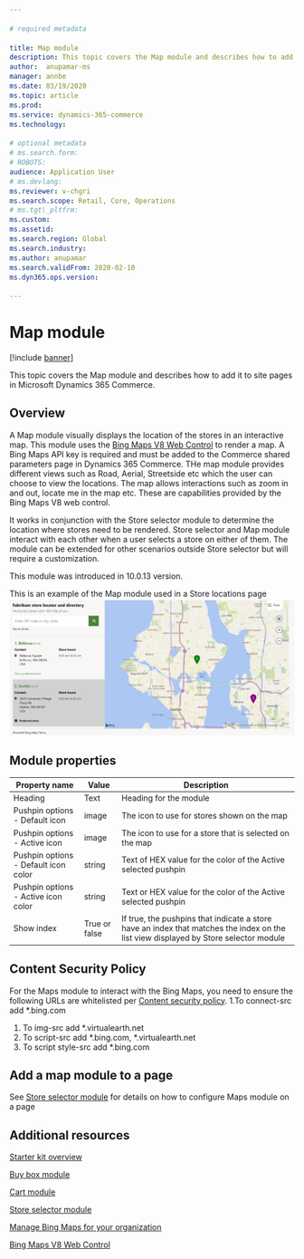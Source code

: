 ```yaml
---

# required metadata

title: Map module
description: This topic covers the Map module and describes how to add it to site pages in Microsoft Dynamics 365 Commerce.
author:  anupamar-ms
manager: annbe
ms.date: 03/19/2020
ms.topic: article
ms.prod:
ms.service: dynamics-365-commerce
ms.technology:

# optional metadata
# ms.search.form:
# ROBOTS:
audience: Application User
# ms.devlang:
ms.reviewer: v-chgri
ms.search.scope: Retail, Core, Operations
# ms.tgt\_pltfrm:
ms.custom:
ms.assetid:
ms.search.region: Global
ms.search.industry:
ms.author: anupamar
ms.search.validFrom: 2020-02-10
ms.dyn365.ops.version:

---
```


# Map module

[!include [banner](includes/banner.md)]

This topic covers the Map module and describes how to add it to site pages in Microsoft Dynamics 365 Commerce.

## Overview

A Map module visually displays the location of the stores in an interactive map.  This module uses the [Bing Maps V8 Web Control](https://docs.microsoft.com/en-us/bingmaps/v8-web-control/) to render a map.  A Bing Maps API key is required and must be added to the Commerce shared parameters page in Dynamics 365 Commerce. THe map module provides different views such as Road, Aerial, Streetside etc which the user can choose to view the locations. The map allows interactions such as zoom in and out, locate me in the map etc. These are capabilities provided by the Bing Maps V8 web control.

It works in conjunction with the Store selector module to determine the location where stores need to be rendered. Store selector and Map module interact with each other when a user selects a store on either of them. The module can be extended for other scenarios outside Store selector but will require a customization.

This module was introduced in 10.0.13 version.

This is an example of the Map module used in a Store locations page
![Example of a store selector module](./media/ecommerce-Storelocator.PNG)


## Module properties

| Property name             | Value                 | Description |
|---------------------------|-----------------------|-------------|
| Heading| Text| Heading for the module|
|Pushpin options - Default icon|image | The icon to use for stores shown on the map|
|Pushpin options - Active icon|image | The icon to use for a store that is selected on the map|
|Pushpin options - Default icon color|string  |Text of HEX value for the color of the Active selected pushpin |
|Pushpin options - Active icon color|string | Text or HEX value for the color of the Active selected pushpin|
|Show index|True or false  | If true, the pushpins that indicate a store have an index that matches the index on the list view displayed by Store selector module|

## Content Security Policy
For the Maps module to interact with the Bing Maps, you need to ensure the following URLs are whitelisted per [Content security policy](manage-csp.md). 
1.To connect-src add *.bing.com
1. To img-src add *.virtualearth.net
1. To script-src add *.bing.com, *.virtualearth.net
1. To script style-src add *.bing.com

## Add a map module to a page

See [Store selector module](store-selector.md) for details on how to configure Maps module on a page
 
## Additional resources

[Starter kit overview](starter-kit-overview.md)

[Buy box module](add-buy-box.md)

[Cart module](add-cart-module.md)

[Store selector module](store-selector.md)

[Manage Bing Maps for your organization](dev-itpro/manage-bing-maps.md)

[Bing Maps V8 Web Control](https://docs.microsoft.com/en-us/bingmaps/v8-web-control/)




